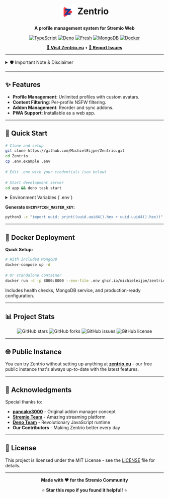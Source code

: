 <div align="center">
  
  # <img src="app/static/icons/icon-512.png" alt="Zentrio Icon" width="48" height="48" align="center"> **Zentrio**
  
  **A profile management system for Stremio Web**
  
  [![TypeScript](https://img.shields.io/badge/TypeScript-007ACC?style=for-the-badge&logo=typescript&logoColor=white)](https://www.typescriptlang.org/)
  [![Deno](https://img.shields.io/badge/Deno-000?style=for-the-badge&logo=deno&logoColor=white)](https://deno.land/)
  [![Fresh](https://img.shields.io/badge/Fresh-00D2FF?style=for-the-badge&logo=deno&logoColor=white)](https://fresh.deno.dev/)
  [![MongoDB](https://img.shields.io/badge/MongoDB-4EA94B?style=for-the-badge&logo=mongodb&logoColor=white)](https://www.mongodb.com/)
  [![Docker](https://img.shields.io/badge/Docker-2496ED?style=for-the-badge&logo=docker&logoColor=white)](https://www.docker.com/)
  
  **[🚀 Visit Zentrio.eu](https://zentrio.eu)** • **[🐛 Report Issues](https://github.com/MichielEijpe/Zentrio/issues)**
  
</div>

---

<details>
<summary>🛡️ Important Note & Disclaimer</summary>
<div style="color: red;">

**Welcome to Zentrio! Before you proceed, please take a moment to read this.**

**About Development:** This project has been largely developed with the help of AI assistants like GitHub Copilot and Claude. While I carefully review and test the code, it's important to know that a significant portion of the codebase has been generated or enhanced by AI.

**Your Security:**
*   **Use Unique Passwords:** For your own safety, please use a unique password for Zentrio that you don't use anywhere else.
*   **New Stremio Profiles:** It is strongly recommended to create new, empty Stremio profiles when using this service, instead of linking your existing ones.

**Legal Disclaimer:** This is a personal project and is not affiliated with, endorsed, or sponsored by Stremio. I acknowledge that this service may test the boundaries of Stremio's terms of service and will comply with any and all takedown or cease and desist notices from Stremio or its legal representatives. The official Stremio website can be found at [stremio.com](https://stremio.com).
</div>
</details>

---

## ✨ **Features**

- **Profile Management**: Unlimited profiles with custom avatars.
- **Content Filtering**: Per-profile NSFW filtering.
- **Addon Management**: Reorder and sync addons.
- **PWA Support**: Installable as a web app.

---

## 🚀 **Quick Start**

```bash
# Clone and setup
git clone https://github.com/MichielEijpe/Zentrio.git
cd Zentrio
cp .env.example .env

# Edit .env with your credentials (see below)

# Start development server
cd app && deno task start
```

<details>
<summary>Environment Variables (`.env`)</summary>

Create a `.env` file in the root directory by copying the example: `cp .env.example .env`. Then, fill in the variables according to the new structure below.

| Variable                | Description                                                                                                                              | Example                                                                          |
| ----------------------- | ---------------------------------------------------------------------------------------------------------------------------------------- | -------------------------------------------------------------------------------- |
| **Core Settings**       |                                                                                                                                          |                                                                                  |
| `APP_DOMAIN`            | The public URL of your instance, used for generating links in emails.                                                                    | `"https://zentrio.yourdomain.com"`                                               |
| **Database**            |                                                                                                                                          |                                                                                  |
| `MONGO_URI`             | Your full MongoDB connection string.                                                                                                     | `"mongodb+srv://user:pass@cluster.mongodb.net/dbname"`                           |
| **Security**            |                                                                                                                                          |                                                                                  |
| `ENCRYPTION_MASTER_KEY` | **CRITICAL:** A 64-character hex key for encrypting data. **Back this up!**                                                              | `(generate one)`                                                                 |
| **Email Configuration** |                                                                                                                                          |                                                                                  |
| `EMAIL_PROVIDER`        | The service for sending emails. Can be `"resend"` or `"smtp"`.                                                                           | `"resend"`                                                                       |
| `EMAIL_FROM_DOMAIN`     | The "From" address for emails. For Resend, use `onboarding@resend.dev` for testing.                                                      | `"noreply@yourdomain.com"`                                                       |
| `RESEND_API_KEY`        | Your API key from Resend. (Required if `EMAIL_PROVIDER` is `"resend"`)                                                                   | `"re_xxxxxxxx_xxxxxxxx"`                                                         |
| `SMTP_HOST`             | Your SMTP server address. (Required if `EMAIL_PROVIDER` is `"smtp"`)                                                                     | `"smtp.example.com"`                                                             |
| `SMTP_PORT`             | The port for your SMTP server.                                                                                                           | `"587"`                                                                          |
| `SMTP_USER`             | The username for your SMTP server.                                                                                                       | `"your_smtp_user"`                                                               |
| `SMTP_PASS`             | The password for your SMTP server.                                                                                                       | `"your_smtp_password"`                                                           |
| `SMTP_SECURE`           | Use `"true"` for SSL/TLS (port 465) or `"false"` for STARTTLS (port 587).                                                                | `"false"`                                                                        |
| `SMTP_FALLBACK_ENABLED` | If enabled, Resend will be used as a fallback if the primary SMTP provider fails. This requires `RESEND_API_KEY` to be set.                | `"false"`                                                                        |

</details>

**Generate `ENCRYPTION_MASTER_KEY`:**
```bash
python3 -c "import uuid; print((uuid.uuid4().hex + uuid.uuid4().hex))"
```

---

## 🐳 **Docker Deployment**

**Quick Setup:**
```bash
# With included MongoDB
docker-compose up -d

# Or standalone container
docker run -d -p 8000:8000 --env-file .env ghcr.io/michieleijpe/zentrio:latest
```

Includes health checks, MongoDB service, and production-ready configuration.

---

## 📊 **Project Stats**

<div align="center">
  
  ![GitHub stars](https://img.shields.io/github/stars/MichielEijpe/Zentrio?style=social)
  ![GitHub forks](https://img.shields.io/github/forks/MichielEijpe/Zentrio?style=social)
  ![GitHub issues](https://img.shields.io/github/issues/MichielEijpe/Zentrio)
  ![GitHub license](https://img.shields.io/github/license/MichielEijpe/Zentrio)
  
</div>

---

## 🌐 **Public Instance**

You can try Zentrio without setting up anything at **[zentrio.eu](https://zentrio.eu)** - our free public instance that's always up-to-date with the latest features.

---

## 💖 **Acknowledgments**

Special thanks to:

- **[pancake3000](https://github.com/pancake3000/stremio-addon-manager)** - Original addon manager concept
- **[Stremio Team](https://www.stremio.com/)** - Amazing streaming platform
- **[Deno Team](https://deno.land/)** - Revolutionary JavaScript runtime
- **Our Contributors** - Making Zentrio better every day

---

## 📄 **License**

This project is licensed under the MIT License - see the [LICENSE](LICENSE) file for details.

---

<div align="center">
  
  **Made with ❤️ for the Stremio Community**
  
  ⭐ **Star this repo if you found it helpful!** ⭐
  
</div>
